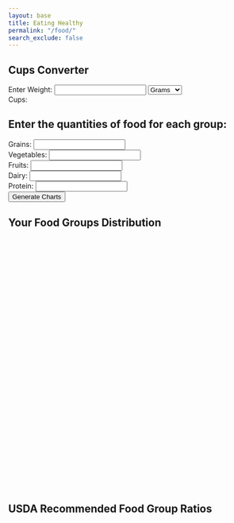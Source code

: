 ```yaml
---
layout: base
title: Eating Healthy
permalink: "/food/"
search_exclude: false
---
```

<html lang="en">
<head>
<meta charset="UTF-8">
<meta name="viewport" content="width=device-width, initial-scale=1.0">
<title>Cups Converter</title>
</head>
<body>

<h2>Cups Converter</h2>
<div>
    <label for="weightInput">Enter Weight:</label>
    <input type="number" id="weightInput" onchange="convertToCups()">
    <select id="weightUnit" onchange="convertToCups()">
        <option value="grams">Grams</option>
        <option value="pounds">Pounds</option>
    </select>
</div>
<div>
    <label for="cupsOutput">Cups:</label>
    <span id="cupsOutput"></span>
</div>

<script>
function convertToCups() {
    const weightInput = parseFloat(document.getElementById('weightInput').value) || 0;
    const weightUnit = document.getElementById('weightUnit').value;

    let cupsOutput;
    if (weightUnit === 'grams') {
        // Standard density assumed for grams to cups conversion (approximate)
        const densityGramsToCups = 0.00422675; // 1 gram ≈ 0.00422675 cups
        cupsOutput = weightInput * densityGramsToCups;
    } else if (weightUnit === 'pounds') {
        // Standard density assumed for pounds to cups conversion (approximate)
        const densityPoundsToCups = 2.08635; // 1 pound ≈ 2.08635 cups
        cupsOutput = weightInput * densityPoundsToCups;
    }

    document.getElementById('cupsOutput').textContent = cupsOutput.toFixed(2);
}
</script>

</body>
</html>
<html lang="en">
<head>
<meta charset="UTF-8">
<meta name="viewport" content="width=device-width, initial-scale=1.0">
<title>Food Group Pie Chart</title>
<script src="https://cdn.jsdelivr.net/npm/chart.js"></script>
<style>
    canvas {
        display: block;
        margin: auto;
    }
</style>
</head>
<body>

<h2>Enter the quantities of food for each group:</h2>
<div>
    <label for="grains">Grains:</label>
    <input type="number" id="grains" name="grains" step="any">
</div>
<div>
    <label for="vegetables">Vegetables:</label>
    <input type="number" id="vegetables" name="vegetables" step="any">
</div>
<div>
    <label for="fruits">Fruits:</label>
    <input type="number" id="fruits" name="fruits" step="any">
</div>
<div>
    <label for="dairy">Dairy:</label>
    <input type="number" id="dairy" name="dairy" step="any">
</div>
<div>
    <label for="protein">Protein:</label>
    <input type="number" id="protein" name="protein" step="any">
</div>
<button onclick="generateCharts()">Generate Charts</button>
<p id="coinMessage"></p>

<div>
    <h2>Your Food Groups Distribution</h2>
    <canvas id="userPieChart" width="400" height="400"></canvas>
</div>

<div>
    <h2>USDA Recommended Food Group Ratios</h2>
    <canvas id="usdaPieChart" width="400" height="400"></canvas>
</div>

<script>
function generateCharts() {
    const userFoodGroups = ['Grains', 'Vegetables', 'Fruits', 'Dairy', 'Protein'];
    const userQuantities = [];
    const usdaRatios = [0.3, 0.4, 0.2, 0.1, 0.1];
    const similarityThreshold = 0.4; // Adjust the threshold as needed
    let similar = true;

    userFoodGroups.forEach(group => {
        const quantity = parseFloat(document.getElementById(group.toLowerCase()).value) || 0;
        userQuantities.push(quantity);
    });

    const userTotal = userQuantities.reduce((acc, val) => acc + val, 0);

    userFoodGroups.forEach((group, index) => {
        const userRatio = userQuantities[index] / userTotal;
        const usdaRatio = usdaRatios[index];
        if (Math.abs(userRatio - usdaRatio) > similarityThreshold) {
            similar = false;
            return;
        }
    });

    const userPieChartCanvas = document.getElementById('userPieChart');
    const userPieChartCtx = userPieChartCanvas.getContext('2d');
    const userPieChart = new Chart(userPieChartCtx, {
        type: 'pie',
        data: {
            labels: userFoodGroups,
            datasets: [{
                data: userQuantities,
                backgroundColor: [
                    'rgba(255, 99, 132, 0.8)',
                    'rgba(54, 162, 235, 0.8)',
                    'rgba(255, 206, 86, 0.8)',
                    'rgba(75, 192, 192, 0.8)',
                    'rgba(153, 102, 255, 0.8)'
                ]
            }]
        },
        options: {
            title: {
                display: true,
                text: 'Your Food Groups Distribution'
            }
        }
    });

    const usdaFoodGroups = ['Grains', 'Vegetables', 'Fruits', 'Dairy', 'Protein'];
    const usdaPieChartCanvas = document.getElementById('usdaPieChart');
    const usdaPieChartCtx = usdaPieChartCanvas.getContext('2d');
    const usdaPieChart = new Chart(usdaPieChartCtx, {
        type: 'pie',
        data: {
            labels: usdaFoodGroups,
            datasets: [{
                data: usdaRatios,
                backgroundColor: [
                    'rgba(255, 99, 132, 0.8)',
                    'rgba(54, 162, 235, 0.8)',
                    'rgba(255, 206, 86, 0.8)',
                    'rgba(75, 192, 192, 0.8)',
                    'rgba(153, 102, 255, 0.8)'
                ]
            }]
        },
        options: {
            title: {
                display: true,
                text: 'USDA Recommended Food Group Ratios'
            }
        }
    });

    const coinMessage = document.getElementById('coinMessage');
    if (similar) {
        coinMessage.textContent = 'Congratulations! You earned a coin!';
    } else {
        coinMessage.textContent = '';
    }
}
</script>

</body>
</html>

